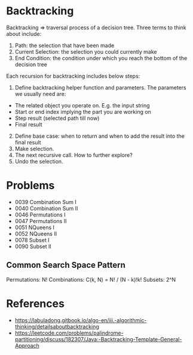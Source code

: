 # Backtracking 
Backtracking => traversal process of a decision tree. Three terms to think about include:

1. Path: the selection that have been made
2. Current Selection: the selection you could currently make 
3. End Condition: the condition under which you reach the bottom of the decision tree

Each recursion for backtracking includes below steps:
1. Define backtracking helper function and parameters. The parameters we usually need are:
 - The related object you operate on. E.g. the input string
 - Start or end index implying the part you are working on
 - Step result (selected path till now)
 - Final result
2. Define base case: when to return and when to add the result into the final result
3. Make selection.
4. The next recursive call. How to further explore? 
5. Undo the selection.

# Problems 
- 0039 Combination Sum I
- 0040 Combination Sum II
- 0046 Permutations I
- 0047 Permutations II
- 0051 NQueens I
- 0052 NQueens II
- 0078 Subset I
- 0090 Subset II

## Common Search Space Pattern 
Permutations: N!
Combinations: C(k, N) = N! / (N - k)!k!
Subsets: 2^N

# References 
- https://labuladong.gitbook.io/algo-en/iii.-algorithmic-thinking/detailsaboutbacktracking
- https://leetcode.com/problems/palindrome-partitioning/discuss/182307/Java:-Backtracking-Template-General-Approach